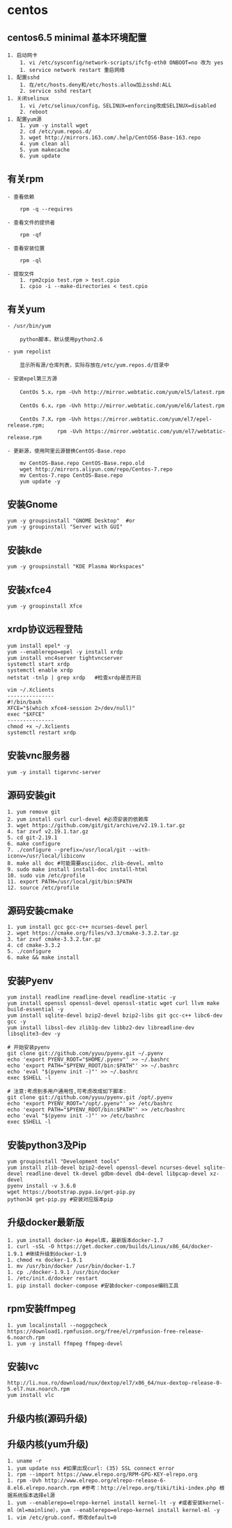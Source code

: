 # centos #

## centos6.5 minimal 基本环境配置 ##
	1. 启动网卡
		1. vi /etc/sysconfig/network-scripts/ifcfg-eth0 ONBOOT=no 改为 yes
		1. service network restart 重启网络
	1. 配置sshd
		1. 在/etc/hosts.deny和/etc/hosts.allow加上sshd:ALL
		2. service sshd restart
	1. 关闭selinux
		1. vi /etc/selinux/config，SELINUX=enforcing改成SELINUX=disabled
		2. reboot
	1. 配置yum源
		1. yum -y install wget
		2. cd /etc/yum.repos.d/
		3. wget http://mirrors.163.com/.help/CentOS6-Base-163.repo
		4. yum clean all
		5. yum makecache
		6. yum update

## 有关rpm ##
	- 查看依赖
		
		rpm -q --requires
	
	- 查看文件的提供者
	
		rpm -qf
	
	- 查看安装位置
	
		rpm -ql
	
	- 提取文件
		1. rpm2cpio test.rpm > test.cpio
		1. cpio -i --make-directories < test.cpio  

## 有关yum ##
	- /usr/bin/yum
	
		python脚本，默认使用python2.6	
	
	- yum repolist
		
		显示所有源/仓库列表，实际存放在/etc/yum.repos.d/目录中
	
	- 安装epel第三方源
	
	    CentOs 5.x，rpm -Uvh http://mirror.webtatic.com/yum/el5/latest.rpm
	
		CentOs 6.x，rpm -Uvh http://mirror.webtatic.com/yum/el6/latest.rpm
	
		CentOs 7.X，rpm -Uvh https://mirror.webtatic.com/yum/el7/epel-release.rpm;
					rpm -Uvh https://mirror.webtatic.com/yum/el7/webtatic-release.rpm
	
	- 更新源，使用阿里云源替换CentOS-Base.repo
		
		mv CentOS-Base.repo CentOS-Base.repo.old
		wget http://mirrors.aliyun.com/repo/Centos-7.repo
		mv Centos-7.repo CentOS-Base.repo
		yum update -y

## 安装Gnome
	yum -y groupsinstall "GNOME Desktop"  #or
	yum -y groupinstall "Server with GUI"

## 安装kde
	yum -y groupsinstall "KDE Plasma Workspaces"

## 安装xfce4
	yum -y groupinstall Xfce

## xrdp协议远程登陆
	yum install epel* -y
	yum --enablerepo=epel -y install xrdp
	yum install vnc4server tightvncserver
	systemctl start xrdp
	systemctl enable xrdp
	netstat -tnlp | grep xrdp	#检查xrdp是否开启
	
	vim ~/.Xclients
	---------------
	#!/bin/bash
	XFCE="$(which xfce4-session 2>/dev/null)"
	exec "$XFCE"
	---------------
	chmod +x ~/.Xclients
	systemctl restart xrdp

## 安装vnc服务器
	yum -y install tigervnc-server

## 源码安装git
	1. yum remove git
	2. yum install curl curl-devel #必须安装的依赖库
	3. wget https://github.com/git/git/archive/v2.19.1.tar.gz
	4. tar zxvf v2.19.1.tar.gz
	5. cd git-2.19.1
	6. make configure
	7. ./configure --prefix=/usr/local/git --with-iconv=/usr/local/libiconv
	8. make all doc #可能需要asciidoc、zlib-devel、xmlto
	9. sudo make install install-doc install-html
	10. sudo vim /etc/profile
	11. export PATH=/usr/local/git/bin:$PATH
	12. source /etc/profile

## 源码安装cmake
	1. yum install gcc gcc-c++ ncurses-devel perl
	2. wget https://cmake.org/files/v3.3/cmake-3.3.2.tar.gz
	3. tar zxvf cmake-3.3.2.tar.gz
	4. cd cmake-3.3.2
	5. ./configure
	6. make && make install

## 安装Pyenv
	yum install readline readline-devel readline-static -y
	yum install openssl openssl-devel openssl-static wget curl llvm make build-essential -y
	yum install sqlite-devel bzip2-devel bzip2-libs git gcc-c++ libc6-dev gcc -y
	yum install libssl-dev zlib1g-dev libbz2-dev libreadline-dev libsqlite3-dev -y
	
	# 开始安装pyenv
	git clone git://github.com/yyuu/pyenv.git ~/.pyenv
	echo 'export PYENV_ROOT="$HOME/.pyenv"' >> ~/.bashrc
	echo 'export PATH="$PYENV_ROOT/bin:$PATH"' >> ~/.bashrc
	echo 'eval "$(pyenv init -)"' >> ~/.bashrc
	exec $SHELL -l
	
	# 注意:考虑到多用户通用性,可考虑改成如下脚本:
	git clone git://github.com/yyuu/pyenv.git /opt/.pyenv
	echo 'export PYENV_ROOT="/opt/.pyenv"' >> /etc/bashrc
	echo 'export PATH="$PYENV_ROOT/bin:$PATH"' >> /etc/bashrc
	echo 'eval "$(pyenv init -)"' >> /etc/bashrc
	exec $SHELL -l

## 安装python3及Pip
	yum groupinstall "Development tools"
	yum install zlib-devel bzip2-devel openssl-devel ncurses-devel sqlite-devel readline-devel tk-devel gdbm-devel db4-devel libpcap-devel xz-devel
	pyenv install -v 3.6.0
	wget https://bootstrap.pypa.io/get-pip.py
	python34 get-pip.py #安装对应版本pip

## 升级docker最新版
	1. yum install docker-io #epel库，最新版本docker-1.7
	1. curl -sSL -O https://get.docker.com/builds/Linux/x86_64/docker-1.9.1 #继续升级到docker-1.9
	1. chmod +x docker-1.9.1 
	1. mv /usr/bin/docker /usr/bin/docker-1.7
	1. cp ./docker-1.9.1 /usr/bin/docker
	1. /etc/init.d/docker restart
	1. pip install docker-compose #安装docker-compose编码工具

## rpm安装ffmpeg
	1. yum localinstall --nogpgcheck https://download1.rpmfusion.org/free/el/rpmfusion-free-release-6.noarch.rpm
	1. yum -y install ffmpeg ffmpeg-devel

## 安装lvc
	http://li.nux.ro/download/nux/dextop/el7/x86_64/nux-dextop-release-0-5.el7.nux.noarch.rpm
	yum install vlc

## 升级内核(源码升级)

## 升级内核(yum升级)
	1. uname -r
	1. yum update nss #如果出现curl: (35) SSL connect error
	1. rpm --import https://www.elrepo.org/RPM-GPG-KEY-elrepo.org
	1. rpm -Uvh http://www.elrepo.org/elrepo-release-6-8.el6.elrepo.noarch.rpm #参考：http://elrepo.org/tiki/tiki-index.php 根据系统版本选择el源
	1. yum --enablerepo=elrepo-kernel install kernel-lt -y #或者安装kernel-ml（ml=mainline），yum --enablerepo=elrepo-kernel install kernel-ml -y
	1. vim /etc/grub.conf，修改default=0